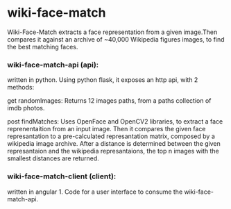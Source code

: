# wiki-face-match

Wiki-Face-Match extracts a face representation from a given image.Then compares it against an archive of ~40,000 Wikipedia figures images, to find the best matching faces.


### wiki-face-match-api (api):
written in python.
Using python flask, it exposes an http api, with 2 methods:

get randomImages:
	Returns 12 images paths, from a paths collection of imdb photos.

post findMatches: 
	Uses OpenFace and OpenCV2 libraries, to extract a face reprenentaition from an input image. Then it compares the given face represantation to a pre-calculated represantation matrix, composed by a wikipedia image archive.
After a distance is determined between the given represantaion and the wikipedia represantaions, the top n images with the smallest distances are returned.


### wiki-face-match-client (client):
written in angular 1.
Code for a user interface to consume the wiki-face-match-api.







